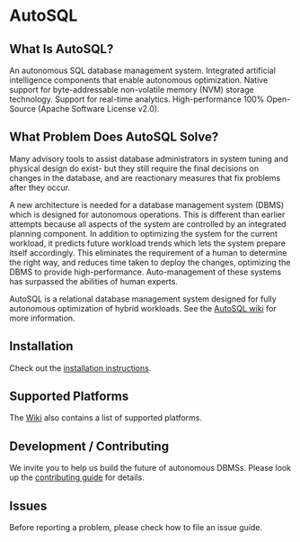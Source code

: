 # AutoSQL

## What Is AutoSQL?
An autonomous SQL database management system.
Integrated artificial intelligence components that enable autonomous optimization.
Native support for byte-addressable non-volatile memory (NVM) storage technology.
Support for real-time analytics.
High-performance
100% Open-Source (Apache Software License v2.0).

## What Problem Does AutoSQL Solve?
Many advisory tools to assist database administrators in system tuning and physical design do exist- but they still require the final decisions on changes in the database, and are reactionary measures that fix problems after they occur.

A new architecture is needed for a database management system (DBMS) which is designed for autonomous operations. This is different than earlier attempts because all aspects of the system are controlled by an integrated planning component. In addition to optimizing the system for the current workload, it predicts future workload trends which lets the system prepare itself accordingly. This eliminates the requirement of a human to determine the right way, and reduces time taken to deploy the changes, optimizing the DBMS to provide high-performance. Auto-management of these systems has surpassed the abilities of human experts.

AutoSQL is a relational database management system designed for fully autonomous optimization of hybrid workloads. See the [AutoSQL wiki](https://github.com/dbresearchgroup/AutoSQL/wiki) for more information.

## Installation
Check out the [installation instructions](https://github.com/dbresearchgroup/AutoSQL/wiki/Installation).

## Supported Platforms
The [Wiki](https://github.com/dbresearchgroup/AutoSQL/wiki) also contains a list of supported platforms.

## Development / Contributing
We invite you to help us build the future of autonomous DBMSs. Please look up the [contributing guide](https://github.com/dbresearchgroup/AutoSQL/wiki/Contributing) for details.

## Issues
Before reporting a problem, please check how to file an issue guide.

